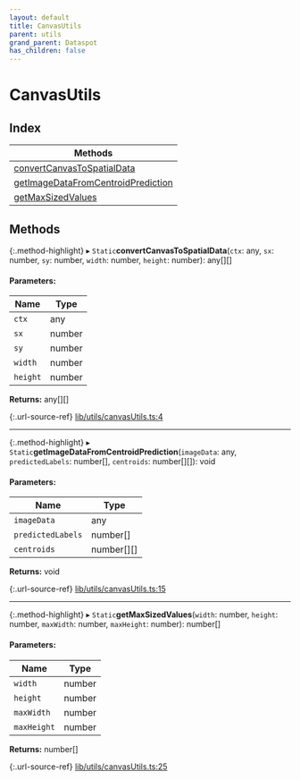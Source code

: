 ```yaml
---
layout: default
title: CanvasUtils
parent: utils
grand_parent: Dataspot
has_children: false
---
```


# CanvasUtils

## Index

| Methods |
|-----------|
| [convertCanvasToSpatialData](#convertcanvastospatialdata) |
| [getImageDataFromCentroidPrediction](#getimagedatafromcentroidprediction) |
| [getMaxSizedValues](#getmaxsizedvalues) |

## Methods

{:.method-highlight}
▸ `Static`**convertCanvasToSpatialData**(`ctx`: any, `sx`: number, `sy`: number, `width`: number, `height`: number): any[][]

#### Parameters:

Name | Type |
------ | ------ |
`ctx` | any |
`sx` | number |
`sy` | number |
`width` | number |
`height` | number |

**Returns:** any[][]

{:.url-source-ref}
[lib/utils/canvasUtils.ts:4](https://github.com/ascentcore/dataspot/blob/eafb62e/lib/utils/canvasUtils.ts#L4)

___

{:.method-highlight}
▸ `Static`**getImageDataFromCentroidPrediction**(`imageData`: any, `predictedLabels`: number[], `centroids`: number[][]): void

#### Parameters:

Name | Type |
------ | ------ |
`imageData` | any |
`predictedLabels` | number[] |
`centroids` | number[][] |

**Returns:** void

{:.url-source-ref}
[lib/utils/canvasUtils.ts:15](https://github.com/ascentcore/dataspot/blob/eafb62e/lib/utils/canvasUtils.ts#L15)

___

{:.method-highlight}
▸ `Static`**getMaxSizedValues**(`width`: number, `height`: number, `maxWidth`: number, `maxHeight`: number): number[]

#### Parameters:

Name | Type |
------ | ------ |
`width` | number |
`height` | number |
`maxWidth` | number |
`maxHeight` | number |

**Returns:** number[]

{:.url-source-ref}
[lib/utils/canvasUtils.ts:25](https://github.com/ascentcore/dataspot/blob/eafb62e/lib/utils/canvasUtils.ts#L25)
